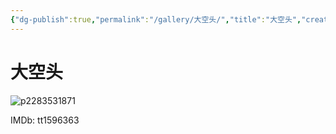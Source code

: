 ```yaml
---
{"dg-publish":true,"permalink":"/gallery/大空头/","title":"大空头","created":"2025-06-21T17:59:43.845+08:00"}
---
```



# 大空头
![p2283531871](https://hiraeth-picbed.oss-cn-beijing.aliyuncs.com/p2283531871.webp)

IMDb: tt1596363
